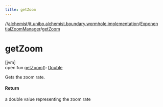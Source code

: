 ```yaml
---
title: getZoom
---
```

//[alchemist](../../../index.html)/[it.unibo.alchemist.boundary.wormhole.implementation](../index.html)/[ExponentialZoomManager](index.html)/[getZoom](get-zoom.html)



# getZoom



[jvm]\
open fun [getZoom](get-zoom.html)(): [Double](https://kotlinlang.org/api/latest/jvm/stdlib/kotlin/-double/index.html)



Gets the zoom rate.



#### Return



a double value representing the zoom rate




